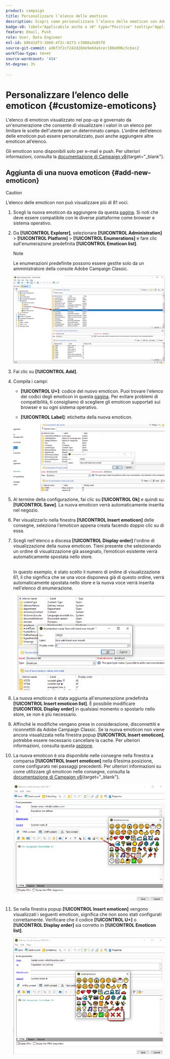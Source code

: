 ```yaml
---
product: campaign
title: Personalizzare l’elenco delle emoticon
description: Scopri come personalizzare l’elenco delle emoticon con Adobe Campaign
badge-v8: label="Applicabile anche a v8" type="Positive" tooltip="Applicabile anche a Campaign v8"
feature: Email, Push
role: User, Data Engineer
exl-id: b8642df3-1960-4f2c-8273-c3988a3e85f0
source-git-commit: ad6f3f2cf242d28de9e6da5cec100e096c5cbec2
workflow-type: tm+mt
source-wordcount: '454'
ht-degree: 3%

---
```


# Personalizzare l’elenco delle emoticon {#customize-emoticons}

L&#39;elenco di emoticon visualizzato nel pop-up è governato da un&#39;enumerazione che consente di visualizzare i valori in un elenco per limitare le scelte dell&#39;utente per un determinato campo.
L’ordine dell’elenco delle emoticon può essere personalizzato, puoi anche aggiungere altre emoticon all’elenco.

Gli emoticon sono disponibili solo per e-mail e push. Per ulteriori informazioni, consulta la [documentazione di Campaign v8](https://experienceleague.adobe.com/docs/campaign/campaign-v8/send/emails/defining-the-email-content.html?lang=it#inserting-emoticons){target="_blank"}.


## Aggiunta di una nuova emoticon {#add-new-emoticon}

>[!CAUTION]
>
>L’elenco delle emoticon non può visualizzare più di 81 voci.

1. Scegli la nuova emoticon da aggiungere da questa [pagina](https://unicode.org/emoji/charts/full-emoji-list.html). Si noti che deve essere compatibile con le diverse piattaforme come browser e sistema operativo.

1. Da **[!UICONTROL Explorer]**, selezionare **[!UICONTROL Administration]** > **[!UICONTROL Platform]** > **[!UICONTROL Enumerations]** e fare clic sull&#39;enumerazione predefinita **[!UICONTROL Emoticon list]**.

   >[!NOTE]
   >
   >Le enumerazioni predefinite possono essere gestite solo da un amministratore della console Adobe Campaign Classic.

   ![](assets/emoticon_1.png)

1. Fai clic su **[!UICONTROL Add]**.

1. Compila i campi:

   * **[!UICONTROL U+]**: codice del nuovo emoticon. Puoi trovare l&#39;elenco dei codici degli emoticon in questa [pagina](https://unicode.org/emoji/charts/full-emoji-list.html).
Per evitare problemi di compatibilità, ti consigliamo di scegliere gli emoticon supportati sui browser e su ogni sistema operativo.

   * **[!UICONTROL Label]**: etichetta della nuova emoticon.

   ![](assets/emoticon_5.png)

1. Al termine della configurazione, fai clic su **[!UICONTROL Ok]** e quindi su **[!UICONTROL Save]**.
La nuova emoticon verrà automaticamente inserita nel negozio.

1. Per visualizzarlo nella finestra **[!UICONTROL Insert emoticon]** delle consegne, seleziona l&#39;emoticon appena creata facendo doppio clic su di essa.

1. Scegli nell&#39;elenco a discesa **[!UICONTROL Display order]** l&#39;ordine di visualizzazione della nuova emoticon. Tieni presente che selezionando un ordine di visualizzazione già assegnato, l’emoticon esistente verrà automaticamente spostata nello store.

   <br>In questo esempio, è stato scelto il numero di ordine di visualizzazione 61, il che significa che se una voce disponeva già di questo ordine, verrà automaticamente spostata nello store e la nuova voce verrà inserita nell&#39;elenco di enumerazione.

   ![](assets/emoticon_2.png)

1. La nuova emoticon è stata aggiunta all&#39;enumerazione predefinita **[!UICONTROL Insert emoticon list]**. È possibile modificare **[!UICONTROL Display order]** in qualsiasi momento o spostarlo nello store, se non è più necessario.

1. Affinché le modifiche vengano prese in considerazione, disconnettiti e riconnettiti da Adobe Campaign Classic. Se la nuova emoticon non viene ancora visualizzata nella finestra popup **[!UICONTROL Insert emoticon]**, potrebbe essere necessario cancellare la cache. Per ulteriori informazioni, consulta questa [sezione](../../platform/using/faq-campaign-config.md#perform-soft-cache-clear).

1. La nuova emoticon è ora disponibile nelle consegne nella finestra a comparsa **[!UICONTROL Insert emoticon]** nella 61esima posizione, come configurato nei passaggi precedenti. Per ulteriori informazioni su come utilizzare gli emoticon nelle consegne, consulta la [documentazione di Campaign v8](https://experienceleague.adobe.com/docs/campaign/campaign-v8/send/emails/defining-the-email-content.html?lang=it#inserting-emoticons){target="_blank"}.

   ![](assets/emoticon_4.png)

1. Se nella finestra popup **[!UICONTROL Insert emoticon]** vengono visualizzati i seguenti emoticon, significa che non sono stati configurati correttamente. Verificare che il codice **[!UICONTROL U+]** o **[!UICONTROL Display order]** sia corretto in **[!UICONTROL Emoticon list]**.

   ![](assets/emoticon_6.png)
